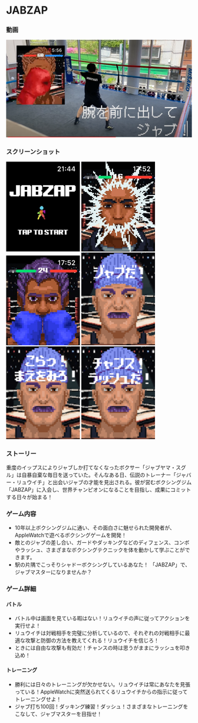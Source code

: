 # JABZAP
### 動画
[![](images/mix_jab.png)](https://www.youtube.com/watch?v=PRZOzMkJY3Q)

### スクリーンショット
<img src="images/title.jpg" width="200">
<img src="images/enemy_damage.jpg" width="200"> 
<img src="images/enemy_guard.jpg" width="200">
<img src="images/ryuichi_001.png" width="200">
<img src="images/ryuichi_002.png" width="200">
<img src="images/ryuichi_003.png" width="200"> 

### ストーリー
重度のイップスによりジャブしか打てなくなったボクサー「ジャブヤマ・スグル」は自暴自棄な毎日を送っていた。そんなある日、伝説のトレーナー「ジャバー・リュウイチ」と出会いジャブの才能を見出される。彼が営むボクシングジム「JABZAP」に入会し、世界チャンピオンになることを目指し、成果にコミットする日々が始まる！

### ゲーム内容
- 10年以上ボクシングジムに通い、その面白さに魅せられた開発者が、AppleWatchで遊べるボクシングゲームを開発！
- 敵とのジャブの差し合い、ガードやダッキングなどのディフェンス、コンボやラッシュ、さまざまなボクシングテクニックを体を動かして学ぶことができます。
- 駅の片隅でこっそりシャドーボクシングしているあなた！
  「JABZAP」で、ジャブマスターになりませんか？

### ゲーム詳細
#### バトル
- バトル中は画面を見ている暇はない！リュウイチの声に従ってアクションを実行せよ！ 
- リュウイチは対戦相手を完璧に分析しているので、それぞれの対戦相手に最適な攻撃と防御の方法を教えてくれる！リュウイチを信じろ！
- ときには自由な攻撃も有効だ！チャンスの時は思うがままにラッシュを叩き込め！
#### トレーニング
- 勝利には日々のトレーニングが欠かせない。リュウイチは常にあなたを見張っている！AppleWatchに突然送られてくるリュウイチからの指示に従ってトレーニングせよ！ 
 - ジャブ打ち100回！ダッキング練習！ダッシュ！さまざまなトレーニングをこなして、ジャブマスターを目指せ！
